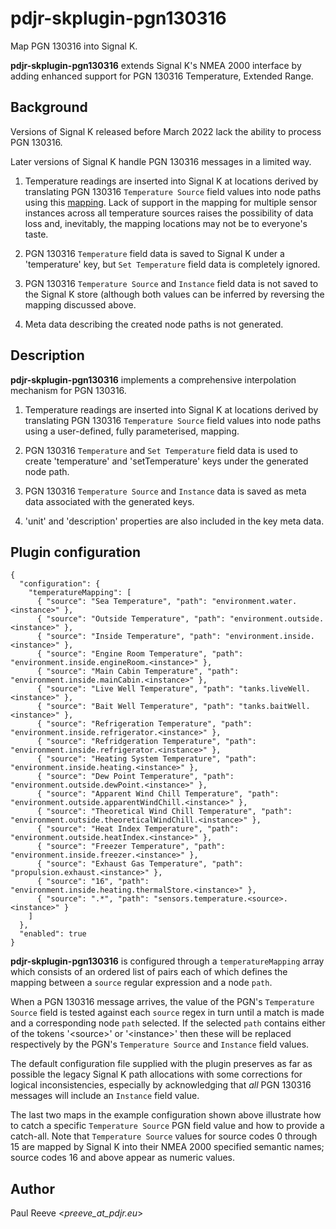 # pdjr-skplugin-pgn130316

Map PGN 130316 into Signal K.

**pdjr-skplugin-pgn130316** extends Signal K's NMEA 2000 interface by
adding enhanced support for PGN 130316 Temperature, Extended Range.

## Background

Versions of Signal K released before March 2022 lack the ability to
process PGN 130316.

Later versions of Signal K handle PGN 130316 messages in a limited way.

1. Temperature readings are inserted into Signal K at locations derived
   by translating PGN 130316 ```Temperature Source``` field values into
   node paths using this
   [mapping](https://github.com/SignalK/n2k-signalk/blob/master/temperatureMappings.js).
   Lack of support in the mapping for multiple sensor instances across
   all temperature sources raises the possibility of data loss and,
   inevitably, the mapping locations may not be to everyone's taste.

2. PGN 130316 ```Temperature``` field data is saved to Signal K under a
   'temperature' key, but ```Set Temperature``` field data is completely
   ignored.

3. PGN 130316 ```Temperature Source``` and ```Instance``` field data is
   not saved to the Signal K store (although both values can be inferred
   by reversing the mapping discussed above.
   
4. Meta data describing the created node paths is not generated.

## Description

**pdjr-skplugin-pgn130316** implements a comprehensive interpolation
mechanism for PGN 130316.

1. Temperature readings are inserted into Signal K at locations derived
   by translating PGN 130316 ```Temperature Source``` field values into
   node paths using a user-defined, fully parameterised, mapping.

2. PGN 130316 ```Temperature``` and ```Set Temperature``` field data is
   used to create 'temperature' and 'setTemperature' keys under the
   generated node path.
   
3. PGN 130316 ```Temperature Source``` and ```Instance``` data is saved
   as meta data associated with the generated keys.

4. 'unit' and 'description' properties are also included in the key meta
   data.

## Plugin configuration

```
{
  "configuration": {
    "temperatureMapping": [
      { "source": "Sea Temperature", "path": "environment.water.<instance>" },
      { "source": "Outside Temperature", "path": "environment.outside.<instance>" },
      { "source": "Inside Temperature", "path": "environment.inside.<instance>" },
      { "source": "Engine Room Temperature", "path": "environment.inside.engineRoom.<instance>" },
      { "source": "Main Cabin Temperature", "path": "environment.inside.mainCabin.<instance>" },
      { "source": "Live Well Temperature", "path": "tanks.liveWell.<instance>" },
      { "source": "Bait Well Temperature", "path": "tanks.baitWell.<instance>" },
      { "source": "Refrigeration Temperature", "path": "environment.inside.refrigerator.<instance>" },
      { "source": "Refridgeration Temperature", "path": "environment.inside.refrigerator.<instance>" },
      { "source": "Heating System Temperature", "path": "environment.inside.heating.<instance>" },
      { "source": "Dew Point Temperature", "path": "environment.outside.dewPoint.<instance>" },
      { "source": "Apparent Wind Chill Temperature", "path": "environment.outside.apparentWindChill.<instance>" },
      { "source": "Theoretical Wind Chill Temperature", "path": "environment.outside.theoreticalWindChill.<instance>" },
      { "source": "Heat Index Temperature", "path": "environment.outside.heatIndex.<instance>" },
      { "source": "Freezer Temperature", "path": "environment.inside.freezer.<instance>" },
      { "source": "Exhaust Gas Temperature", "path": "propulsion.exhaust.<instance>" },
      { "source": "16", "path": "environment.inside.heating.thermalStore.<instance>" },
      { "source": ".*", "path": "sensors.temperature.<source>.<instance>" }
    ]                                                             
  },                                                              
  "enabled": true                                                 
}                  
```

**pdjr-skplugin-pgn130316** is configured through a
```temperatureMapping``` array which consists of an ordered list of
pairs each of which defines the mapping between a ```source``` regular
expression and a node ```path```.

When a PGN 130316 message arrives, the value of the PGN's
```Temperature Source``` field is tested against each ```source```
regex in turn until a match is made and a corresponding node
```path``` selected.
If the selected ```path``` contains either of the tokens '\<source\>'
or '\<instance\>' then these will be replaced respectively by the PGN's
```Temperature Source``` and ```Instance``` field values. 

The default configuration file supplied with the plugin preserves as
far as possible the legacy Signal K path allocations with some
corrections for logical inconsistencies, especially by acknowledging
that *all* PGN 130316 messages will include an ```Instance``` field
value.

The last two maps in the example configuration shown above illustrate
how to catch a specific ```Temperature Source``` PGN field value and
how to provide a catch-all.
Note that ```Temperature Source``` values for source codes 0 through
15 are mapped by Signal K into their NMEA 2000 specified semantic
names; source codes 16 and above appear as numeric values.

## Author

Paul Reeve <*preeve_at_pdjr.eu*>
